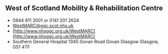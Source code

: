 
## West of Scotland Mobility & Rehabilitation Centre

- <i class="fa fa-phone"></i> 0844 811 3001 or 0141 201 2624
- <i class="fa fa-envelope"></i> <a href="mailto:WestMARC@ggc.scot.nhs.uk">WestMARC@ggc.scot.nhs.uk</a>
- <i class="fa fa-home"></i> [http://www.nhsggc.org.uk/WestMARC](http://www.nhsggc.org.uk/WestMARC)
- <i class="fa fa-building"></i> Southern General Hospital 1345 Govan Road Govan  Glasgow Glasgow, G51 4TF
